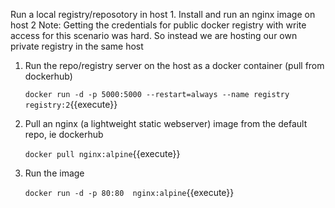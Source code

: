 Run a local registry/reposotory in host 1. Install and run an nginx image on host 2
Note: Getting the credentials for public docker registry with write access for this scenario was hard. So instead we are hosting our own  private registry in the same host

1. Run the repo/registry server on the host as a docker container (pull from  dockerhub)
    
    `docker run -d -p 5000:5000 --restart=always --name registry registry:2`{{execute}}

2. Pull an nginx (a lightweight static webserver) image from the default repo, ie dockerhub

    `docker pull nginx:alpine`{{execute}}

3. Run the image

    `docker run -d -p 80:80  nginx:alpine`{{execute}}
   

